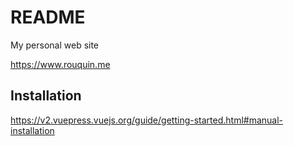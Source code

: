 # README

My personal web site

https://www.rouquin.me

## Installation

https://v2.vuepress.vuejs.org/guide/getting-started.html#manual-installation
